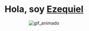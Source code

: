 <h1 align="center"><b>Hola, soy <a href=https://www.linkedin.com/in/ezequiel-bosco/" target="_blank">Ezequiel</a></b></h1>

<p align="center">
  <img aling="center" title="gif_animado" alt="gif_animado" src="https://media.giphy.com/media/qgQUggAC3Pfv687qPC/giphy.gif">
</p>
